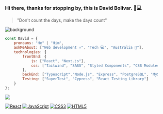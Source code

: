 
### Hi there, thanks for stopping by, this is **David Bolivar**. 🧑💻
> "Don't count the days, make the days count"

![background](https://github.com/user-attachments/assets/d366417b-4b30-4ef9-a066-6fa96a21c8b9)

```javascript
const David = {
    pronouns: "He" | "Him",
    askMeAbout: ["Web development ⚛", "Tech 💻", "Australia 🦘"],
    technologies: {
        frontEnd: {
            js: ["React", "Next.js"],
            css: ["Tailwind", "SASS", "Styled Components", "CSS Modules"]
        },
        backEnd: ["Typescript","Node.js", "Express", "PostgreSQL", "MySQL"],
        Testing: ["SuperTest", "Cypress", "React Testing Library"]
    }
};
```

<a href="https://www.linkedin.com/in/david-bolivar-a6b590228/">
  <img src="https://res.cloudinary.com/dvt3lwrsz/image/upload/c_scale,w_150/v1674215773/linkedin_sx8ozg.png">
</a>

[![React](https://img.shields.io/badge/-React-black?style=flat&logo=react&link=https://github.com/BRdhanani)](https://github.com/BRdhanani)
[![JavaScript](https://img.shields.io/badge/-JavaScript-black?style=flat&logo=javascript&link=https://github.com/BRdhanani)](https://github.com/BRdhanani) 
[![CSS3](https://img.shields.io/badge/-CSS3-1572B6?style=flat&logo=css3&link=https://github.com/BRdhanani)](https://github.com/BRdhanani) 
[![HTML5](https://img.shields.io/badge/-HTML5-E34F26?style=flat&logo=html5&logoColor=white&link=https://github.com/BRdhanani)](https://github.com/BRdhanani) 


